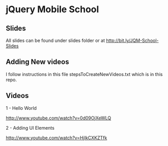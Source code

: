 # jQuery Mobile School

## Slides 
All slides can be found under slides folder or at http://bit.ly/JQM-School-Slides 

## Adding New videos
I follow instructions in this file stepsToCreateNewVideos.txt which is in this repo.

## Videos

  1 - Hello World

  http://www.youtube.com/watch?v=0d09OjXeWLQ

  2 - Adding UI Elements

  http://www.youtube.com/watch?v=HjIkCXKZTfk
